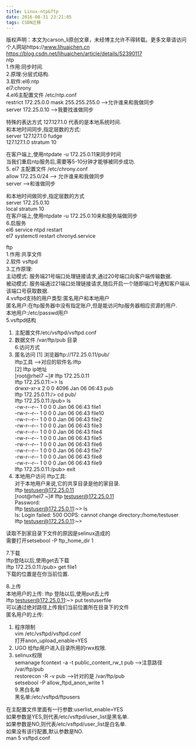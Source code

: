 ```yaml
---
title: Linux-ntp&ftp
date: 2016-08-31 23:21:05
tags: CSDN迁移
---
```

 版权声明：本文为carson_li原创文章，未经博主允许不得转载。更多文章请访问个人网站https://www.lihuaichen.cn https://blog.csdn.net/lihuaichen/article/details/52390117   
  ntp  
1.作用:同步时间.  
2.原理:分层式结构.  
3.软件:el6:ntp  
 el7:chrony  
4.el6主配置文件 /etc/ntp.conf  
restrict 172.25.0.0 mask 255.255.255.0 -->允许谁来和我做同步  
server 172.25.0.10 -->我要找谁做同步  
  
  
特殊的表达方式 127.127.1.0 代表的是本地系统时间.  
和本地时间同步,指定层数的方式:  
server 127.127.1.0 fudge  
127.127.1.0 stratum 10  
  
  
在客户端上,使用ntpdate -u 172.25.0.11来同步时间  
当我们重启ntp服务后,需要等5-10分钟才能够被同步成功.  
5. el7 主配置文件 /etc/chrony.conf  
allow 172.25.0/24 --> 允许谁来和我做同步  
server -->和谁做同步  
  
  
和本地时间做同步,指定层数的方式  
server 172.25.0.10  
local stratum 10  
在客户端上,使用ntpdate -u 172.25.0.10来和服务端做同步  
6.启服务  
el6 service ntpd restart  
el7 systemctl restart chronyd.service  
  
  
ftp  
1.作用:共享文件  
2.软件 vsftpd  
3.工作原理:  
主动模式: 服务端21号端口处理链接请求,通过20号端口向客户端传输数据.  
被动模式: 服务端通过21端口处理链接请求,随后开启一个随即端口号通知客户端从该端口号获取数据.  
4.vsftpd支持的用户类型:匿名用户和本地用户  
匿名用户:在ftp服务器中没有指定账户,但是能访问ftp服务器相应资源的用户.  
本地用户:/etc/passwd用户  
5.vsftpd结构  
 1) 主配置文件/etc/vsftpd/vsftpd.conf  
 2) 数据文件 /var/ftp/pub 目录  
6.访问方式  
 1) 匿名访问 [1] 浏览器ftp://172.25.0.11/pub/  
 lftp工具 -->对应的软件名:lftp  
 [2] lftp ip地址   
[root@rhel7 ~]# lftp 172.25.0.11  
lftp 172.25.0.11:~> ls   
drwxr-xr-x 2 0 0 4096 Jan 06 06:43 pub  
lftp 172.25.0.11:/> cd pub/  
lftp 172.25.0.11:/pub> ls  
-rw-r--r-- 1 0 0 0 Jan 06 06:43 file1  
-rw-r--r-- 1 0 0 0 Jan 06 06:43 file10  
-rw-r--r-- 1 0 0 0 Jan 06 06:43 file2  
-rw-r--r-- 1 0 0 0 Jan 06 06:43 file3  
-rw-r--r-- 1 0 0 0 Jan 06 06:43 file4  
-rw-r--r-- 1 0 0 0 Jan 06 06:43 file5  
-rw-r--r-- 1 0 0 0 Jan 06 06:43 file6  
-rw-r--r-- 1 0 0 0 Jan 06 06:43 file7  
-rw-r--r-- 1 0 0 0 Jan 06 06:43 file8  
-rw-r--r-- 1 0 0 0 Jan 06 06:43 file9  
lftp 172.25.0.11:/pub> exit  
 2) 本地用户访问 lftp工具:  
 对于本地用户来说,它的共享目录是他的家目录.  
lftp testuser@172.25.0.11   
[root@rhel7 ~]# lftp testuser@172.25.0.11  
Password:   
lftp testuser@172.25.0.11:~> ls   
ls: Login failed: 500 OOPS: cannot change directory:/home/testuser  
lftp testuser@172.25.0.11:~>   
  
  
读取不到家目录下文件的原因是selinux造成的  
需要打开setsebool -P ftp_home_dir 1  
  
  
7.下载  
 lftp登陆以后,使用get去下载  
 lftp 172.25.0.11:/pub> get file1  
 下载的位置是在你当前位置.  
  
  
8.上传  
 本地用户的上传: lftp 登陆以后,使用put去上传  
lftp testuser@172.25.0.11:~> put testuserfile   
可以通过绝对路径上传我们当前位置所在目录下的文件  
 匿名用户的上传:  
 1) 程序限制   
vim /etc/vsftpd/vsftpd.conf  
打开anon_upload_enable=YES   
 2) UGO 给ftp用户进入目录所用的rwx权限.  
 3) selinux权限  
 semanage fcontext -a -t public_content_rw_t pub -->注意路径 /var/ftp/pub  
 restorecon -R -v pub -->针对的是 /var/ftp/pub  
 setsebool -P allow_ftpd_anon_write 1  
9.黑白名单  
黑名单:/etc/vsftpd/ftpusers  
  
  
在主配置文件里面有一行参数:userlist_enable=YES  
如果参数是YES,则代表/etc/vsftpd/user_list是黑名单.  
如果参数是NO,则代表/etc/vsftpd/user_list是白名单.  
如果没有该行配置,默认参数是NO.   
man 5 vsftpd.conf   
 